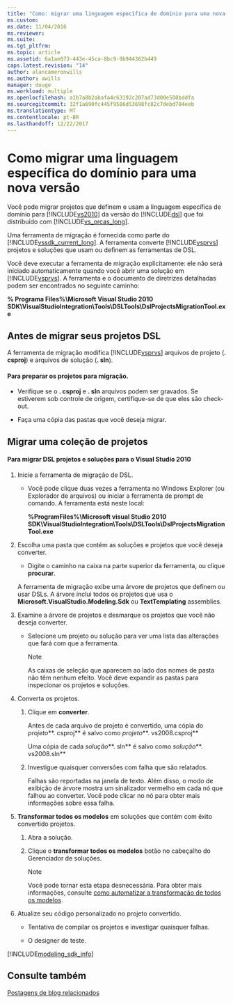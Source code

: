 ```yaml
---
title: "Como: migrar uma linguagem específica de domínio para uma nova versão | Microsoft Docs"
ms.custom: 
ms.date: 11/04/2016
ms.reviewer: 
ms.suite: 
ms.tgt_pltfrm: 
ms.topic: article
ms.assetid: 6a1ae073-443e-45ca-8bc9-9b944362b449
caps.latest.revision: "14"
author: alancameronwills
ms.author: awills
manager: douge
ms.workload: multiple
ms.openlocfilehash: a1b7a8b2abafa4c63192c207ad73d00e508bddfa
ms.sourcegitcommit: 32f1a690fc445f9586d53698fc82c7debd784eeb
ms.translationtype: MT
ms.contentlocale: pt-BR
ms.lasthandoff: 12/22/2017
---
```

# <a name="how-to-migrate-a-domain-specific-language-to-a-new-version"></a>Como migrar uma linguagem específica do domínio para uma nova versão
Você pode migrar projetos que definem e usam a linguagem específica de domínio para [!INCLUDE[vs2010](../misc/includes/vs2010_md.md)] da versão do [!INCLUDE[dsl](../modeling/includes/dsl_md.md)] que foi distribuído com [!INCLUDE[vs_orcas_long](../debugger/includes/vs_orcas_long_md.md)].  
  
 Uma ferramenta de migração é fornecida como parte do [!INCLUDE[vssdk_current_long](../misc/includes/vssdk_current_long_md.md)]. A ferramenta converte [!INCLUDE[vsprvs](../code-quality/includes/vsprvs_md.md)] projetos e soluções que usam ou definem as ferramentas de DSL.  
  
 Você deve executar a ferramenta de migração explicitamente: ele não será iniciado automaticamente quando você abrir uma solução em [!INCLUDE[vsprvs](../code-quality/includes/vsprvs_md.md)]. A ferramenta e o documento de diretrizes detalhadas podem ser encontrados no seguinte caminho:  
  
 **% Programa Files%\Microsoft Visual Studio 2010 SDK\VisualStudioIntegration\Tools\DSLTools\DslProjectsMigrationTool.exe**  
  
## <a name="before-you-migrate-your-dsl-projects"></a>Antes de migrar seus projetos DSL  
 A ferramenta de migração modifica [!INCLUDE[vsprvs](../code-quality/includes/vsprvs_md.md)] arquivos de projeto (**. csproj**) e arquivos de solução (**. sln**).  
  
#### <a name="to-prepare-projects-for-migration"></a>Para preparar os projetos para migração.  
  
-   Verifique se o **. csproj** e **. sln** arquivos podem ser gravados. Se estiverem sob controle de origem, certifique-se de que eles são check-out.  
  
-   Faça uma cópia das pastas que você deseja migrar.  
  
## <a name="migrating-a-collection-of-projects"></a>Migrar uma coleção de projetos  
  
#### <a name="to-migrate-dsl-projects-and-solutions-to-visual-studio-2010"></a>Para migrar DSL projetos e soluções para o Visual Studio 2010  
  
1.  Inicie a ferramenta de migração de DSL.  
  
    -   Você pode clique duas vezes a ferramenta no Windows Explorer (ou Explorador de arquivos) ou iniciar a ferramenta de prompt de comando. A ferramenta está neste local:  
  
         **%ProgramFiles%\Microsoft visual Studio 2010 SDK\VisualStudioIntegration\Tools\DSLTools\DslProjectsMigrationTool.exe**  
  
2.  Escolha uma pasta que contém as soluções e projetos que você deseja converter.  
  
    -   Digite o caminho na caixa na parte superior da ferramenta, ou clique **procurar**.  
  
     A ferramenta de migração exibe uma árvore de projetos que definem ou usar DSLs. A árvore inclui todos os projetos que usa o **Microsoft.VisualStudio.Modeling.Sdk** ou **TextTemplating** assemblies.  
  
3.  Examine a árvore de projetos e desmarque os projetos que você não deseja converter.  
  
    -   Selecione um projeto ou solução para ver uma lista das alterações que fará com que a ferramenta.  
  
        > [!NOTE]
        >  As caixas de seleção que aparecem ao lado dos nomes de pasta não têm nenhum efeito. Você deve expandir as pastas para inspecionar os projetos e soluções.  
  
4.  Converta os projetos.  
  
    1.  Clique em **converter**.  
  
         Antes de cada arquivo de projeto é convertido, uma cópia do *projeto***. csproj** é salvo como *projeto***. vs2008.csproj**  
  
         Uma cópia de cada *solução***. sln** é salvo como *solução***. vs2008.sln**  
  
    2.  Investigue quaisquer conversões com falha que são relatados.  
  
         Falhas são reportadas na janela de texto. Além disso, o modo de exibição de árvore mostra um sinalizador vermelho em cada nó que falhou ao converter. Você pode clicar no nó para obter mais informações sobre essa falha.  
  
5.  **Transformar todos os modelos** em soluções que contém com êxito convertido projetos.  
  
    1.  Abra a solução.  
  
    2.  Clique o **transformar todos os modelos** botão no cabeçalho do Gerenciador de soluções.  
  
        > [!NOTE]
        >  Você pode tornar esta etapa desnecessária. Para obter mais informações, consulte [como automatizar a transformação de todos os modelos](http://msdn.microsoft.com/en-us/b63cfe20-fe5e-47cc-9506-59b29bca768a).  
  
6.  Atualize seu código personalizado no projeto convertido.  
  
    -   Tentativa de compilar os projetos e investigar quaisquer falhas.  
  
    -   O designer de teste.  
  

[!INCLUDE[modeling_sdk_info](includes/modeling_sdk_info.md)]

## <a name="see-also"></a>Consulte também  
 [Postagens de blog relacionados](https://blogs.msdn.microsoft.com/visualstudioalm/tag/code-index/)

